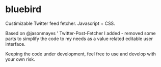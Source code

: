 # bluebird
Custimizable Twitter feed fetcher. Javascript + CSS.

Based on @jasonmayes ' Twitter-Post-Fetcher I added - removed some parts to simplify the code to my needs as a value related editable user interface.

Keeping the code under development, feel free to use and develop with your own risk.
